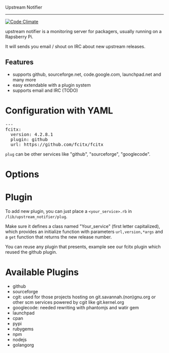 Upstream Notifier

------

[![Code Climate](https://codeclimate.com/github/marguerite/upstream-notifier/badges/gpa.svg)](https://codeclimate.com/github/marguerite/upstream-notifier)

upstream notifier is a monitoring server for packagers, usually running on a Rapsberry Pi.

It will sends you email / shout on IRC about new upstream releases.

## Features

* supports github, sourceforge.net, code.google.com, launchpad.net
  and many more
* easy extendable with a plugin system
* supports email and IRC (TODO)

# Configuration with YAML

<pre>
---
fcitx:
  version: 4.2.8.1
  plugin: github
  url: https://github.com/fcitx/fcitx
</pre>

`plug` can be other services like "github", "sourceforge", "googlecode".

# Options

# Plugin

To add new plugin, you can just place a `<your_service>.rb` in `/lib/upstream_notifier/plug`.

Make sure it defines a class named "Your_service" (first letter capitalized), which provides an initialize function with parameters `url,version,*args` and a `get` function that returns the new release number.

You can reuse any plugin that presents, example see our fcitx plugin which reused the github plugin.

# Available Plugins

* github
* sourceforge
* cgit: used for those projects hosting on git.savannah.(non)gnu.org or other scm services powered by cgit like git.kernel.org
* googlecode: needed rewriting with phantomjs and watir gem
* launchpad
* cpan
* pypi
* rubygems
* npm
* nodejs
* golangorg
